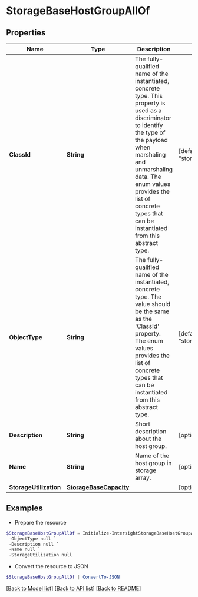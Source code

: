 # StorageBaseHostGroupAllOf
## Properties

Name | Type | Description | Notes
------------ | ------------- | ------------- | -------------
**ClassId** | **String** | The fully-qualified name of the instantiated, concrete type. This property is used as a discriminator to identify the type of the payload when marshaling and unmarshaling data. The enum values provides the list of concrete types that can be instantiated from this abstract type. | [default to "storage.PureHostGroup"]
**ObjectType** | **String** | The fully-qualified name of the instantiated, concrete type. The value should be the same as the &#39;ClassId&#39; property. The enum values provides the list of concrete types that can be instantiated from this abstract type. | [default to "storage.PureHostGroup"]
**Description** | **String** | Short description about the host group. | [optional] [readonly] 
**Name** | **String** | Name of the host group in storage array. | [optional] [readonly] 
**StorageUtilization** | [**StorageBaseCapacity**](StorageBaseCapacity.md) |  | [optional] 

## Examples

- Prepare the resource
```powershell
$StorageBaseHostGroupAllOf = Initialize-IntersightStorageBaseHostGroupAllOf  -ClassId null `
 -ObjectType null `
 -Description null `
 -Name null `
 -StorageUtilization null
```

- Convert the resource to JSON
```powershell
$StorageBaseHostGroupAllOf | ConvertTo-JSON
```

[[Back to Model list]](../README.md#documentation-for-models) [[Back to API list]](../README.md#documentation-for-api-endpoints) [[Back to README]](../README.md)

